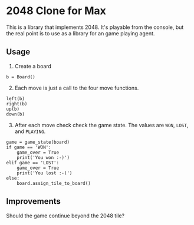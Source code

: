 # 2048 Clone for Max

This is a library that implements 2048. It's playable from the console, but the real point is to use as a library for an game playing agent. 

## Usage

1. Create a board
```
b = Board()
```
2.  Each move is just a call to the four move functions. 
```
left(b)
right(b)
up(b)
down(b)
```
3. After each move check check the game state. The values are `WON`, `LOST`, and `PLAYING`.
```
game = game_state(board)
if game == 'WON':
    game_over = True
    print('You won :-)')
elif game == 'LOST':
    game_over = True
    print('You lost :-(')
else:
    board.assign_tile_to_board()
```

## Improvements
Should the game continue beyond the 2048 tile?

